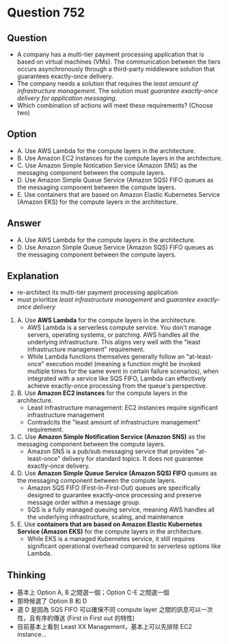 # Question 752
## Question
* A company has a multi-tier payment processing application that is based on virtual  machines (VMs). The communication between the tiers occurs asynchronously through a third-party middleware solution that guarantees exactly-once delivery.
* The company needs a solution that requires the *least amount of infrastructure management*. The solution must *guarantee exactly-once delivery for application messaging*.
* Which combination of actions will meet these requirements? (Choose two)

## Option 
* A. Use AWS Lambda for the compute layers in the architecture. 
* B. Use Amazon EC2 instances for the compute layers in the architecture.
* C. Use Amazon Simple Notication Service (Amazon SNS) as the messaging component between the compute layers.
* D. Use Amazon Simple Queue Service (Amazon SQS) FIFO queues as the messaging component between the compute layers.
* E. Use containers that are based on Amazon Elastic Kubernetes Service (Amazon EKS) for the compute layers in the architecture.

## Answer
* A. Use AWS Lambda for the compute layers in the architecture. 
* D. Use Amazon Simple Queue Service (Amazon SQS) FIFO queues as the messaging component between the compute layers.

## Explanation
* re-architect its multi-tier payment processing application
* must prioritize *least infrastructure management* and *guarantee exactly-once delivery*
1. A. Use **AWS Lambda** for the compute layers in the architecture.
   * AWS Lambda is a serverless compute service. You don't manage servers, operating systems, or patching. AWS handles all the underlying infrastructure. This aligns very well with the "least infrastructure management" requirement.
   * While Lambda functions themselves generally follow an "at-least-once" execution model (meaning a function might be invoked multiple times for the same event in certain failure scenarios), when integrated with a service like SQS FIFO, Lambda can effectively achieve exactly-once processing from the queue's perspective. 
2. B. Use **Amazon EC2 instances** for the compute layers in the architecture.
   * Least infrastructure management: EC2 instances require significant infrastructure management
   * Contradcits the "least amount of infrastructure management" requirement.
3. C. Use **Amazon Simple Notification Service (Amazon SNS)** as the messaging component between the compute layers.
   * Amazon SNS is a pub/sub messaging service that provides "at-least-once" delivery for standard topics. It does not guarantee exactly-once delivery. 
4. D. Use **Amazon Simple Queue Service (Amazon SQS) FIFO** queues as the messaging component between the compute layers.
   * Amazon SQS FIFO (First-In-First-Out) queues are specifically designed to guarantee exactly-once processing and preserve message order within a message group.
   * SQS is a fully managed queuing service, meaning AWS handles all the underlying infrastructure, scaling, and maintenance
5. E. Use **containers that are based on Amazon Elastic Kubernetes Service (Amazon EKS)** for the compute layers in the architecture.  
   * While EKS is a managed Kubernetes service, it still requires significant operational overhead compared to serverless options like Lambda. 

## Thinking
* 基本上 Option A, B 之間選一個；Option C-E 之間選一個
* 那時候選了 Option B 和 D
* 選 D 是因為 SQS FIFO 可以確保不同 compute layer 之間的訊息可以一次性，且有序的傳送 (First in First out 的特性)
* 目前基本上看到 Least XX Management，基本上可以先排除 EC2 instance...

